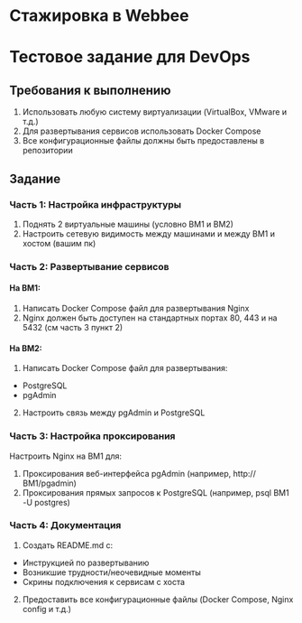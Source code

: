 # Стажировка в Webbee
# Тестовое задание для DevOps

## Требования к выполнению
1. Использовать любую систему виртуализации (VirtualBox, VMware и т.д.)
2. Для развертывания сервисов использовать Docker Compose
3. Все конфигурационные файлы должны быть предоставлены в репозитории

## Задание

### Часть 1: Настройка инфраструктуры

1. Поднять 2 виртуальные машины (условно ВМ1 и ВМ2)
2. Настроить сетевую видимость между машинами и между ВМ1 и хостом (вашим пк)

### Часть 2: Развертывание сервисов

#### На ВМ1:
1. Написать Docker Compose файл для развертывания Nginx
2. Nginx должен быть доступен на стандартных портах 80, 443 и на 5432 (см часть 3 пункт 2)

#### На ВМ2:
1. Написать Docker Compose файл для развертывания:
  - PostgreSQL
  - pgAdmin
2. Настроить связь между pgAdmin и PostgreSQL

### Часть 3: Настройка проксирования

Настроить Nginx на ВМ1 для:
1. Проксирования веб-интерфейса pgAdmin (например, http://ВМ1/pgadmin)
2. Проксирования прямых запросов к PostgreSQL (например, psql ВМ1 -U postgres)

### Часть 4: Документация

1. Создать README.md с:
  - Инструкцией по развертыванию
  - Возникшие трудности/неочевидные моменты
  - Скрины подключения к сервисам с хоста
2. Предоставить все конфигурационные файлы (Docker Compose, Nginx config и т.д.)